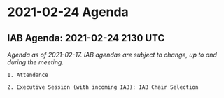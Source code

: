




2021-02-24 Agenda
=================





IAB Agenda: 2021-02-24 2130 UTC
-------------------------------


*Agenda as of 2021-02-17. IAB agendas are subject to change, up to and during the meeting.*




```
1. Attendance 

2. Executive Session (with incoming IAB): IAB Chair Selection


```








